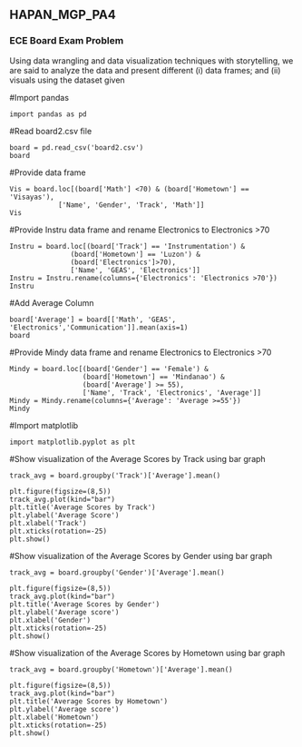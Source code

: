 ## HAPAN_MGP_PA4


### ECE Board Exam Problem

Using data wrangling and data visualization techniques with storytelling, we are said to analyze the data and present different (i) data frames; and (ii) visuals using the dataset given

#Import pandas

    import pandas as pd

#Read board2.csv file

    board = pd.read_csv('board2.csv')
    board

#Provide data frame

    Vis = board.loc[(board['Math'] <70) & (board['Hometown'] == 'Visayas'), 
                ['Name', 'Gender', 'Track', 'Math']]
    Vis

#Provide Instru data frame and rename Electronics to Electronics >70

    Instru = board.loc[(board['Track'] == 'Instrumentation') &
                   (board['Hometown'] == 'Luzon') &
                   (board['Electronics']>70),
                   ['Name', 'GEAS', 'Electronics']]
    Instru = Instru.rename(columns={'Electronics': 'Electronics >70'})
    Instru

#Add Average Column

    board['Average'] = board[['Math', 'GEAS', 'Electronics','Communication']].mean(axis=1)
    board

#Provide Mindy data frame and rename Electronics to Electronics >70

    Mindy = board.loc[(board['Gender'] == 'Female') & 
                      (board['Hometown'] == 'Mindanao') & 
                      (board['Average'] >= 55), 
                      ['Name', 'Track', 'Electronics', 'Average']]
    Mindy = Mindy.rename(columns={'Average': 'Average >=55'})
    Mindy


#Import matplotlib

    import matplotlib.pyplot as plt

#Show visualization of the Average Scores by Track using bar graph

    track_avg = board.groupby('Track')['Average'].mean()

    plt.figure(figsize=(8,5))
    track_avg.plot(kind="bar")
    plt.title('Average Scores by Track')
    plt.ylabel('Average Score')
    plt.xlabel('Track')
    plt.xticks(rotation=-25)
    plt.show()

#Show visualization of the Average Scores by Gender using bar graph

    track_avg = board.groupby('Gender')['Average'].mean()
    
    plt.figure(figsize=(8,5))
    track_avg.plot(kind="bar")
    plt.title('Average Scores by Gender')
    plt.ylabel('Average score')
    plt.xlabel('Gender')
    plt.xticks(rotation=-25)
    plt.show()

#Show visualization of the Average Scores by Hometown using bar graph

    track_avg = board.groupby('Hometown')['Average'].mean()
    
    plt.figure(figsize=(8,5))
    track_avg.plot(kind="bar")
    plt.title('Average Scores by Hometown')
    plt.ylabel('Average score')
    plt.xlabel('Hometown')
    plt.xticks(rotation=-25)
    plt.show()
